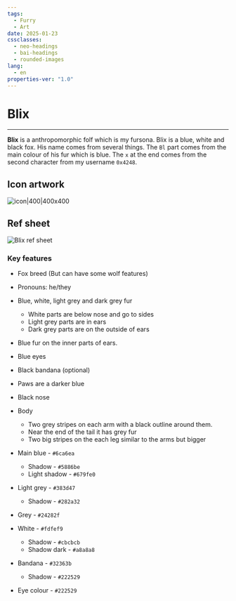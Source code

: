 ```yaml
---
tags:
  - Furry
  - Art
date: 2025-01-23
cssclasses:
  - neo-headings
  - bai-headings
  - rounded-images
lang:
  - en
properties-ver: "1.0"
---
```

# Blix

***
**Blix** is a anthropomorphic folf which is my fursona. Blix is a blue, white and black fox. His name comes from several things. The `Bl` part comes from the main colour of his fur which is blue. The `x` at the end comes from the second character from my username `0x4248`.

## Icon artwork
![icon|400|400x400](https://github.com/0x4248.png)


## Ref sheet

![Blix ref sheet](https://0x4248.dev/img/blix/ref_sheet.png)
### Key features
- Fox breed (But can have some wolf features)
- Pronouns: he/they
- Blue, white, light grey and dark grey fur
    - White parts are below nose and go to sides
    - Light grey parts are in ears
    - Dark grey parts are on the outside of ears
- Blue fur on the inner parts of ears.
- Blue eyes
- Black bandana (optional)
- Paws are a darker blue
- Black nose
- Body
    - Two grey stripes on each arm with a black outline around them.
    - Near the end of the tail it has grey fur
    - Two big stripes on the each leg similar to the arms but bigger

- Main blue - `#6ca6ea`
    - Shadow - `#5886be`
    - Light shadow - `#679fe0`
- Light grey - `#383d47`
    - Shadow - `#282a32`
- Grey - `#24282f`
- White - `#fdfef9`
    - Shadow - `#cbcbcb`
    - Shadow dark - `#a8a8a8`
- Bandana - `#32363b`
    - Shadow - `#222529`
- Eye colour - `#222529`